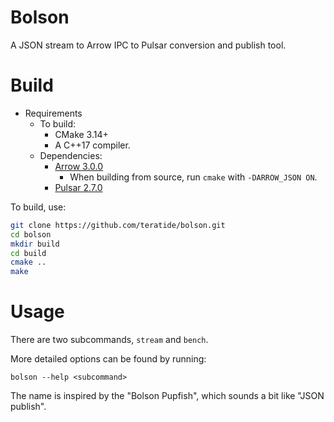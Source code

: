 # Bolson

A JSON stream to Arrow IPC to Pulsar conversion and publish tool.

# Build

* Requirements
    * To build:
        - CMake 3.14+
        - A C++17 compiler.
    * Dependencies:
        - [Arrow 3.0.0](https://github.com/apache/arrow)
            - When building from source, run `cmake` with `-DARROW_JSON ON`.
        - [Pulsar 2.7.0](https://github.com/apache/pulsar)

To build, use:

```bash
git clone https://github.com/teratide/bolson.git
cd bolson
mkdir build
cd build
cmake ..
make
```

# Usage

There are two subcommands, `stream` and `bench`.

More detailed options can be found by running:

```
bolson --help <subcommand>
```

The name is inspired by the "Bolson Pupfish", which sounds a bit like "JSON
publish".